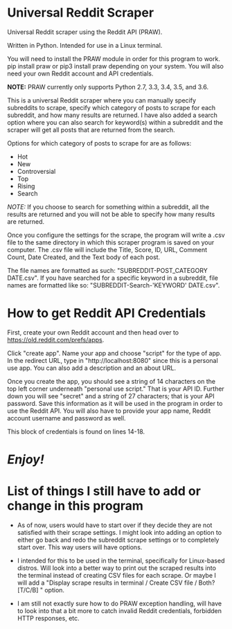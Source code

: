 # Universal Reddit Scraper
Universal Reddit scraper using the Reddit API (PRAW).

Written in Python. Intended for use in a Linux terminal.

You will need to install the PRAW module in order for this program to work. pip install praw or pip3 install praw depending on your system. You will also need your own Reddit account and API credentials.

**NOTE:** PRAW currently only supports Python 2.7, 3.3, 3.4, 3.5, and 3.6.

This is a universal Reddit scraper where you can manually specify subreddits to scrape, specify which category of posts to scrape for each subreddit, and how many results are returned. I have also added a search option where you can also search for keyword(s) within a subreddit and the scraper will get all posts that are returned from the search.


Options for which category of posts to scrape for are as follows:
- Hot
- New
- Controversial
- Top
- Rising
- Search

*NOTE:* If you choose to search for something within a subreddit, all the results are returned and you will not be able to specify how many results are returned.

Once you configure the settings for the scrape, the program will write a .csv file to the same directory in which this scraper program is saved on your computer. The .csv file will include the Title, Score, ID, URL, Comment Count, Date Created, and the Text body of each post. 

The file names are formatted as such: "SUBREDDIT-POST_CATEGORY DATE.csv". If you have searched for a specific keyword in a subreddit, file names are formatted like so: "SUBREDDIT-Search-'KEYWORD' DATE.csv".

# How to get Reddit API Credentials

First, create your own Reddit account and then head over to https://old.reddit.com/prefs/apps.

Click "create app". Name your app and choose "script" for the type of app. In the redirect URL, type in "http://localhost:8080" since this is a personal use app. You can also add a description and an about URL. 

Once you create the app, you should see a string of 14 characters on the top left corner underneath "personal use script." That is your API ID. Further down you will see "secret" and a string of 27 characters; that is your API password. Save this information as it will be used in the program in order to use the Reddit API. You will also have to provide your app name, Reddit account username and password as well. 

This block of credentials is found on lines 14-18.

# ***Enjoy!***

# List of things I still have to add or change in this program
- As of now, users would have to start over if they decide they are not satisfied with their scrape settings. I might look into adding an option to either go back and redo the subreddit scrape settings or to completely start over. This way users will have options.

- I intended for this to be used in the terminal, specifically for Linux-based distros. Will look into a better way to print out the scraped results into the terminal instead of creating CSV files for each scrape. Or maybe I will add a "Display scrape results in terminal / Create CSV file / Both? [T/C/B] " option.

- I am still not exactly sure how to do PRAW exception handling, will have to look into that a bit more to catch invalid Reddit credentials, forbidden HTTP responses, etc.


